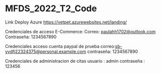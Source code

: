 # MFDS_2022_T2_Code
Link Deploy Azure https://vetpet.azurewebsites.net/landing/


Credenciales de acceso E-Commerce:
Correo: paulahh1702@outlook.com
Contraseña: 1234567890

Credenciales acceso cuenta paypal de prueba
correo:sb-yvdfj22324375@personal.example.com
contraseña: 1234567890

Credenciales de administracion de citas
usuario : admin
contraseña : 123456
